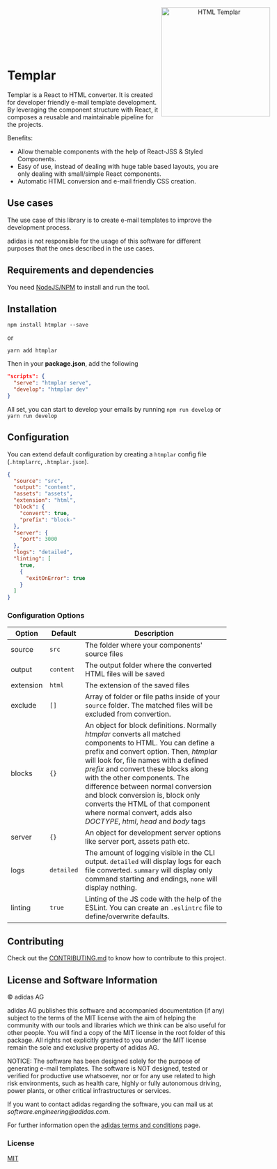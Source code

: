<p style="width: 100%; padding: 100px; text-align: center;">
  <img src="./images/logo.png" width="250" align="right" alt="HTML Templar"/>
</p>

Templar
==========

Templar is a React to HTML converter. It is created for developer friendly e-mail template development. By leveraging the component structure with React, it composes a reusable and maintainable pipeline for the projects.

Benefits:

* Allow themable components with the help of React-JSS & Styled Components.
* Easy of use, instead of dealing with huge table based layouts, you are only dealing with small/simple React components.
* Automatic HTML conversion and e-mail friendly CSS creation.

## Use cases

The use case of this library is to create e-mail templates to improve the development process.

adidas is not responsible for the usage of this software for different purposes that the ones described in the use cases.

## Requirements and dependencies

You need [NodeJS/NPM](https://nodejs.org/) to install and run the tool.

## Installation

```
npm install htmplar --save
```

or

```
yarn add htmplar
```

Then in your **package.json**, add the following

```json
"scripts": {
  "serve": "htmplar serve",
  "develop": "htmplar dev"
}
```

All set, you can start to develop your emails by running `npm run develop` or `yarn run develop`

## Configuration

You can extend default configuration by creating a `htmplar` config file (`.htmplarrc`, `.htmplar.json`).

```json
{
  "source": "src",
  "output": "content",
  "assets": "assets",
  "extension": "html",
  "block": {
    "convert": true,
    "prefix": "block-"
  },
  "server": {
    "port": 3000
  },
  "logs": "detailed",
  "linting": [
    true,
    {
      "exitOnError": true
    }
  ]
}
```

### Configuration Options

| Option | Default  | Description
| ------ | -------- | ------------
| source | `src`      | The folder where your components' source files
| output | `content`  | The output folder where the converted HTML files will be saved
| extension | `html`  | The extension of the saved files
| exclude | `[]` | Array of folder or file paths inside of your `source` folder. The matched files will be excluded from convertion.
| blocks | `{}` | An object for block definitions. Normally _htmplar_ converts all matched components to HTML. You can define a prefix and convert option. Then, _htmplar_ will look for, file names with a defined _prefix_ and convert these blocks along with the other components. The difference between normal conversion and block conversion is, block only converts the HTML of that component where normal convert, adds also _DOCTYPE_, _html_, _head_ and _body_ tags
| server | `{}` | An object for development server options like server port, assets path etc.
| logs   | `detailed` | The amount of logging visible in the CLI output. `detailed` will display logs for each file converted. `summary` will display only command starting and endings, `none` will display nothing.
| linting| `true` | Linting of the JS code with the help of the ESLint. You can create an `.eslintrc` file to define/overwrite defaults.

## Contributing

Check out the [CONTRIBUTING.md](.github/CONTRIBUTING.md) to know how to contribute to this project.

## License and Software Information

© adidas AG

adidas AG publishes this software and accompanied documentation (if any) subject to the terms of the MIT license with the aim of helping the community with our tools and libraries which we think can be also useful for other people. You will find a copy of the MIT license in the root folder of this package. All rights not explicitly granted to you under the MIT license remain the sole and exclusive property of adidas AG.

NOTICE: The software has been designed solely for the purpose of generating e-mail templates. The software is NOT designed, tested or verified for productive use whatsoever, nor or for any use related to high risk environments, such as health care, highly or fully autonomous driving, power plants, or other critical infrastructures or services.

If you want to contact adidas regarding the software, you can mail us at _software.engineering@adidas.com_.

For further information open the [adidas terms and conditions](https://github.com/adidas/adidas-contribution-guidelines/wiki/Terms-and-conditions) page.

### License

[MIT](LICENSE)
